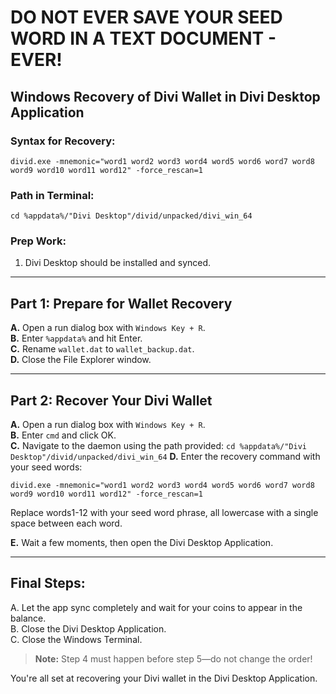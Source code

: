# **DO NOT EVER SAVE YOUR SEED WORD IN A TEXT DOCUMENT - EVER!**

## Windows Recovery of Divi Wallet in Divi Desktop Application

### Syntax for Recovery:
```
divid.exe -mnemonic="word1 word2 word3 word4 word5 word6 word7 word8 word9 word10 word11 word12" -force_rescan=1
```

### Path in Terminal:
```
cd %appdata%/"Divi Desktop"/divid/unpacked/divi_win_64
```

### Prep Work:
1. Divi Desktop should be installed and synced.

---

## Part 1: Prepare for Wallet Recovery

**A.** Open a run dialog box with `Windows Key + R`.  
**B.** Enter `%appdata%` and hit Enter.  
**C.** Rename `wallet.dat` to `wallet_backup.dat`.  
**D.** Close the File Explorer window.

---

## Part 2: Recover Your Divi Wallet

**A.** Open a run dialog box with `Windows Key + R`.  
**B.** Enter `cmd` and click OK.  
**C.** Navigate to the daemon using the path provided:
```cd %appdata%/"Divi Desktop"/divid/unpacked/divi_win_64```
**D.** Enter the recovery command with your seed words:
```
divid.exe -mnemonic="word1 word2 word3 word4 word5 word6 word7 word8 word9 word10 word11 word12" -force_rescan=1
```
Replace words1-12 with your seed word phrase, all lowercase with a single space between each word.

**E.** Wait a few moments, then open the Divi Desktop Application.

---

## Final Steps:

A. Let the app sync completely and wait for your coins to appear in the balance.  
B. Close the Divi Desktop Application.  
C. Close the Windows Terminal.

> **Note:** Step 4 must happen before step 5—do not change the order!

You're all set at recovering your Divi wallet in the Divi Desktop Application.

